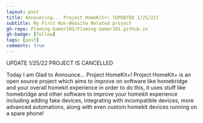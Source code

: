 ```yaml
---
layout: post
title: Announcing... Project HomeKit+! (UPDATED 1/25/22)
subtitle: My First Non-Website Related project
gh-repo: Flaming-Gamer101/Flaming-Gamer101.github.io
gh-badge: [follow]
tags: [post]
comments: true
---
```

UPDATE 1/25/22
PROJECT IS CANCELLED






Today I am Glad to Announce... Project HomeKit+!   Project HomeKit+ is an open source project which aims to improve on software like homebridge and your overall homekit experience in order to do this, it uses stuff like homebridge and other software to improve your homekit experience including adding fake devices, integrating with incompatible devices, more advanced automations, along with even custom homekit devices running on a spare phone!